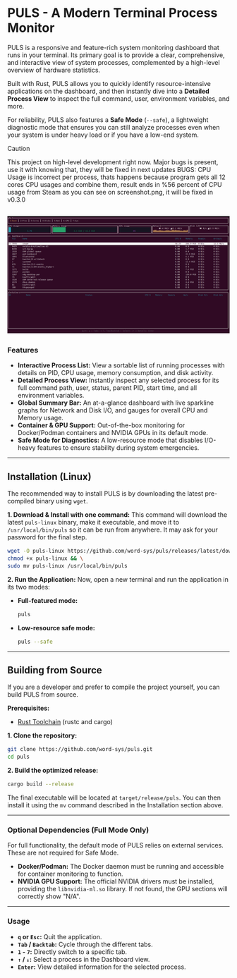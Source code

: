 # PULS - A Modern Terminal Process Monitor

PULS is a responsive and feature-rich system monitoring dashboard that runs in your terminal. Its primary goal is to provide a clear, comprehensive, and interactive view of system processes, complemented by a high-level overview of hardware statistics.

Built with Rust, PULS allows you to quickly identify resource-intensive applications on the dashboard, and then instantly dive into a **Detailed Process View** to inspect the full command, user, environment variables, and more.

For reliability, PULS also features a **Safe Mode** (`--safe`), a lightweight diagnostic mode that ensures you can still analyze processes even when your system is under heavy load or if you have a low-end system.

> [!CAUTION]
> This project on high-level development right now. Major bugs is present, use it with knowing that, they will be fixed in next updates
> BUGS: CPU Usage is incorrect per process, thats happens because program gets all 12 cores CPU usages and combine them, result ends in %56 percent of CPU usage from Steam as you can see on screenshot.png, it will be fixed in v0.3.0

![PULS Screenshot](https://raw.githubusercontent.com/word-sys/puls/main/screenshot.png) 
---

### Features

*   **Interactive Process List:** View a sortable list of running processes with details on PID, CPU usage, memory consumption, and disk activity.
*   **Detailed Process View:** Instantly inspect any selected process for its full command path, user, status, parent PID, start time, and all environment variables.
*   **Global Summary Bar:** An at-a-glance dashboard with live sparkline graphs for Network and Disk I/O, and gauges for overall CPU and Memory usage.
*   **Container & GPU Support:** Out-of-the-box monitoring for Docker/Podman containers and NVIDIA GPUs in its default mode.
*   **Safe Mode for Diagnostics:** A low-resource mode that disables I/O-heavy features to ensure stability during system emergencies.

---

## Installation (Linux)

The recommended way to install PULS is by downloading the latest pre-compiled binary using `wget`.

**1. Download & Install with one command:**
This command will download the latest `puls-linux` binary, make it executable, and move it to `/usr/local/bin/puls` so it can be run from anywhere. It may ask for your password for the final step.

```bash
wget -O puls-linux https://github.com/word-sys/puls/releases/latest/download/puls-linux && \
chmod +x puls-linux && \
sudo mv puls-linux /usr/local/bin/puls
```

**2. Run the Application:**
Now, open a new terminal and run the application in its two modes:

*   **Full-featured mode:**
    ```bash
    puls
    ```
*   **Low-resource safe mode:**
    ```bash
    puls --safe
    ```
---

## Building from Source

If you are a developer and prefer to compile the project yourself, you can build PULS from source.

**Prerequisites:**
*   [Rust Toolchain](https://www.rust-lang.org/tools/install) (rustc and cargo)

**1. Clone the repository:**
```bash
git clone https://github.com/word-sys/puls.git
cd puls
```

**2. Build the optimized release:**
```bash
cargo build --release
```
The final executable will be located at `target/release/puls`. You can then install it using the `mv` command described in the Installation section above.

---

### Optional Dependencies (Full Mode Only)

For full functionality, the default mode of PULS relies on external services. These are not required for Safe Mode.

*   **Docker/Podman:** The Docker daemon must be running and accessible for container monitoring to function.
*   **NVIDIA GPU Support:** The official NVIDIA drivers must be installed, providing the `libnvidia-ml.so` library. If not found, the GPU sections will correctly show "N/A".

---

### Usage

*   **`q` or `Esc`:** Quit the application.
*   **`Tab` / `Backtab`:** Cycle through the different tabs.
*   **`1` - `7`:** Directly switch to a specific tab.
*   **`↑` / `↓`:** Select a process in the Dashboard view.
*   **`Enter`:** View detailed information for the selected process.
